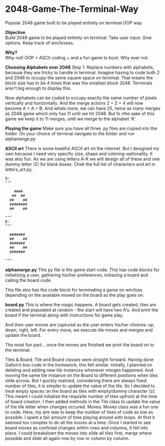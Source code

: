 # 2048-Game-The-Terminal-Way    
Popular 2048 game built to be played entirely on terminal OOP way

**Objective**    
Build 2048 game to be played entirely on terminal. Take user input. Give options. Keep track of win/losses.

**Why?**     
Why not! 
OOP + ASCII coding + and a fun game to boot. Why ever not.

**Choosing Alphabets over 2048**
Step 1: Replace numbers with alphabets, because they are tricky to handle in terminal. Imagine having to code both 2 and 2048 to occupy the same square space on terminal. That means the block size has to be 4 times that was the smallest block 2048. Terminals aren't big enough to display this.

Now alphabets can be coded to occupy exactly the same number of pixels vertically and horizontally. And the merge actions 2 + 2 = 4 will now become A + A = B.
And whats more, we can have 25, twice as many merges as 2048 game which only has 11 until we hit 2048. But fo rthe sake of this game we keep it to 11 merges, until we merge to the alphabet 'K'.

**Playing the game**
Make sure you have all three .py files are copied into the folder.
On your choice of terminal navigate to the folder and run alphamerge.py


**ASCII art**
There is some beatiful ASCII art on the internet. But I designed my own because I need very specific size, shape and coloring-optionality. It was also fun.
As we are using letters A-K we will design all of these and one dummy letter (Z) for blank boxes.
Chek the full list of characters and art in letters_art.py.

```
A:
"""
            
    ####    
   ##  ##   
  ##    ##  
  ########  
  ##    ##  
            
"""
B:
"""
            
  #######   
  ##    ##  
  #######   
  ##    ##  
  #######   
            
"""
```
**alphamerge.py**
This py file is the game start code. This has code blocks for initializing a user, gathering his/her preferences, initiazing a board and calling the board code.

This file also has the code block for terminating a game on win/loss depending on the available moved on the board as the play goes on.

**board.py**
This is where the magic happens. A board gets created, tiles are created and populated at random - the start will have two A's.
And print the board if the terminal along with instructions for game play.


And then user moves are captured as the user enters his/her choices: up, down, right, left.
For every move, we execute tile moves and merges and update the board.

The most fun part... once the moves are finished we print the board on to the terminal.

Tiles & Board:
Tile and Board classes were straight forward. Having done Galton’s box code in
the homework, this felt similar. Initially, I planned on deleting and adding new tile
instances whenever merges happened. And moving the same tile instance on the
Board to different positions when tiles slide across.
But I quickly realized, considering there are always fixed number of tiles, it is
simpler to update the value of the tile. So I decided to treat empty spaces on the board
as tiles with empty/dummy character (z). This meant I could initialize the requisite
number of tiles upfront at the time of board creation. I then added methods in the Tile
class to update the value of the tile letter when changes occured.
Moves:
Moves class was a fun one to code. Here, my aim was to keep the number of
lines of code as low as possible. I spent a fair amount of time playing around with
loops. At first it seemed too complex to do all the moves at a time. Once I started to see
board moves as confined changes within rows and columns, it fell into place. I could
breakdown the moves into slide all tiles first, merge where possible and slide all
again-row by row or column by column.

